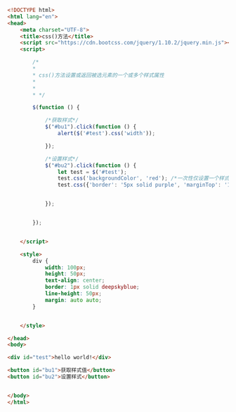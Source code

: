 
<BlogInfo id="555" title="143.css方法" author="白日梦想猿" pv=0 read_times=0 pre_cost_time=0分55秒 category="js学习" tag_list="['js学习']" create_time="2021.09.28 16:20:21" update_time="2021.09.28 16:28:30" />

```html
<!DOCTYPE html>
<html lang="en">
<head>
    <meta charset="UTF-8">
    <title>css()方法</title>
    <script src="https://cdn.bootcss.com/jquery/1.10.2/jquery.min.js"></script>
    <script>

        /*
        *
        * css()方法设置或返回被选元素的一个或多个样式属性
        *
        *
        * */

        $(function () {

            /*获取样式*/
            $("#bu1").click(function () {
                alert($('#test').css('width'));

            });

            /*设置样式*/
            $("#bu2").click(function () {
                let test = $('#test');
                test.css('backgroundColor', 'red'); /*一次性仅设置一个样式*/
                test.css({'border': '5px solid purple', 'marginTop': '100px'}); /*一次性设置多个标签*/


            });


        });


    </script>

    <style>
        div {
            width: 100px;
            height: 50px;
            text-align: center;
            border: 1px solid deepskyblue;
            line-height: 50px;
            margin: auto auto;
        }


    </style>

</head>
<body>

<div id="test">hello world!</div>

<button id="bu1">获取样式值</button>
<button id="bu2">设置样式</button>


</body>
</html>
```
